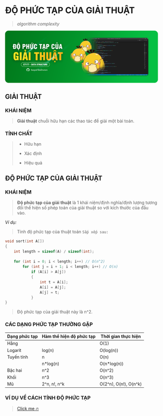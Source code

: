 # ĐỘ PHỨC TẠP CỦA GIẢI THUẬT

> *algorithm complexity*

![banner](../assets/images/dpt-banner.png)

## GIẢI THUẬT

### KHÁI NIỆM

> **Giải thuật** chuỗi hữu hạn các thao tác để giải một bài toán.

### TÍNH CHẤT

> - Hữu hạn
> 
> - Xác định
> 
> - Hiệu quả

## ĐỘ PHỨC TẠP CỦA GIẢI THUẬT

### KHÁI NIỆM

> **Độ phức tạp của giải thuật** là 1 khái niệm/định nghĩa/định lượng tương đối thể hiện số phép toán của giải thuật so với kích thước của đầu vào.

*Ví dụ:*

> Tính độ phức tạp của thuật toán `Sắp xếp sau:`

```c
void sort(int A[])
{
    int length = sizeof(A) / sizeof(int);

    for (int i = 0; i < length; i++) // O(n^2)
        for (int j = i + 1; i < length; i++) // O(n)
            if (A[i] > A[j])
            {
                int t = A[i];
                A[i] = A[j];
                A[j] = t;
            }
}
```

> Độ phức tạp của giải thuật này là n^2.

### CÁC DẠNG PHỨC TẠP THƯỜNG GẶP

| Dạng phức tạp | Hàm thể hiện độ phức tạp | Thời gian thực hiện   |
| ------------- | ------------------------ | --------------------- |
| Hằng          |                          | O(1)                  |
| Logarit       | log(n)                   | O(log(n))             |
| Tuyến tính    | n                        | O(n)                  |
|               | n*log(n)                 | O(n*log(n))           |
| Bậc hai       | n^2                      | O(n^2)                |
| Khối          | n^3                      | O(n^3)                |
| Mũ            | 2^n, n!, n^k             | O(2^n), O(n!), O(n^k) |

### VÍ DỤ VỀ CÁCH TÍNH ĐỘ PHỨC TẠP

> [Click me 🔥](../assets/pdf/vidu.pdf)
